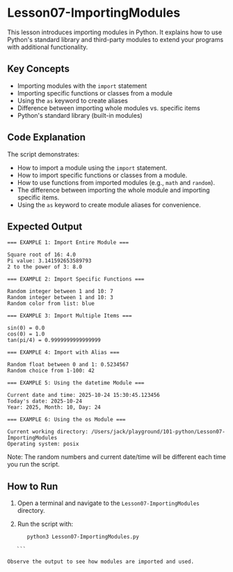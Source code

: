 # Lesson07-ImportingModules

This lesson introduces importing modules in Python. It explains how to use Python's standard library and third-party modules to extend your programs with additional functionality.

## Key Concepts

- Importing modules with the `import` statement
- Importing specific functions or classes from a module
- Using the `as` keyword to create aliases
- Difference between importing whole modules vs. specific items
- Python's standard library (built-in modules)

## Code Explanation

The script demonstrates:
- How to import a module using the `import` statement.
- How to import specific functions or classes from a module.
- How to use functions from imported modules (e.g., `math` and `random`).
- The difference between importing the whole module and importing specific items.
- Using the `as` keyword to create module aliases for convenience.

## Expected Output

```
=== EXAMPLE 1: Import Entire Module ===

Square root of 16: 4.0
Pi value: 3.141592653589793
2 to the power of 3: 8.0

=== EXAMPLE 2: Import Specific Functions ===

Random integer between 1 and 10: 7
Random integer between 1 and 10: 3
Random color from list: blue

=== EXAMPLE 3: Import Multiple Items ===

sin(0) = 0.0
cos(0) = 1.0
tan(pi/4) = 0.9999999999999999

=== EXAMPLE 4: Import with Alias ===

Random float between 0 and 1: 0.5234567
Random choice from 1-100: 42

=== EXAMPLE 5: Using the datetime Module ===

Current date and time: 2025-10-24 15:30:45.123456
Today's date: 2025-10-24
Year: 2025, Month: 10, Day: 24

=== EXAMPLE 6: Using the os Module ===

Current working directory: /Users/jack/playground/101-python/Lesson07-ImportingModules
Operating system: posix
```

Note: The random numbers and current date/time will be different each time you run the script.

## How to Run

1. Open a terminal and navigate to the `Lesson07-ImportingModules` directory.
2. Run the script with:

   ```sh
      python3 Lesson07-ImportingModules.py
   ```

````
   ```

Observe the output to see how modules are imported and used.

